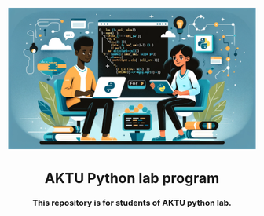 ![logo](https://github.com/aman868/AKTU_Py/blob/main/else_in_loops.png)

<h1 align="center">AKTU Python lab program</h1>
<h3 align="center">This repository is for students of AKTU python lab.</h3>
